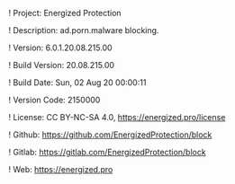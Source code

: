 ! Project: Energized Protection

! Description: ad.porn.malware blocking.

! Version: 6.0.1.20.08.215.00

! Build Version: 20.08.215.00

! Build Date: Sun, 02 Aug 20 00:00:11

! Version Code: 2150000

! License: CC BY-NC-SA 4.0, https://energized.pro/license

! Github: https://github.com/EnergizedProtection/block

! Gitlab: https://gitlab.com/EnergizedProtection/block


! Web: https://energized.pro
